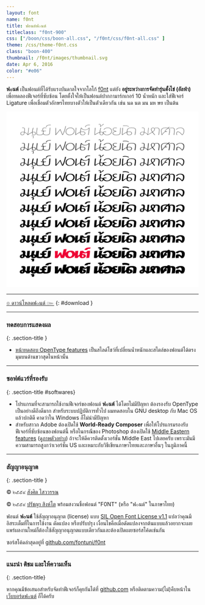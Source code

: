 ```yaml
---
layout: font
name: f0nt
title: ฟอนต์ฟ๐นต์
titleclass: "f0nt-900"
css: ["/boon/css/boon-all.css", "/f0nt/css/f0nt-all.css" ]
theme: /css/theme-f0nt.css
class: "boon-400"
thumbnail: /f0nt/images/thumbnail.svg
date: Apr 6, 2016
color: "#e06"
---
```


<strong class="f0nt-700">ฟ๐นต์</strong> เป็นฟอนต์ที่ได้รับแรงบันดาลใจจากโลโก้ <a href="http://f0nt.com" title="f0nt.com" class="f0nt-700">f0nt</a> แต่ยัง <strong class="f0nt-700">อยู่ระหว่างการจัดทำรุ่นตั้งไข่ (อัลฟ่า)</strong> เพื่อทดลองฟีเจอร์ที่ซับซ้อน โดยตั้งใจให้เป็นฟอนต์ปากกามาร์กเกอร์ 10 น้ำหนัก และใส่ฟีเจอร์ Ligature เพื่อเชื่อมตัวอักษรไทยบางตัวให้เป็นตัวเดียวกัน เช่น <span class="f0nt-700">นด นต มน มห ษย</span> เป็นต้น

![F0nt Font](images/sample.svg)

-----

[๏ ดาวน์โหลดฟ๐นต์ ๛](https://github.com/fontuni/f0nt/releases)
{: #download }

-----

### ทดสอบการแสดงผล
{: .section-title }

- [หน้าทดสอบ OpenType features](features.html) เป็นสไลด์โชว์ที่เปลี่ยนน้ำหนักและสไตล์ของฟอนต์ได้ตรงมุมบนด้านขวาสุดในหน้านั้น

-----

### ซอฟต์แวร์ที่รองรับ
{: .section-title #softwares}

- โปรแกรมที่จะสามารถใช้งานฟีเจอร์ของฟอนต์ <strong class="f0nt-700">ฟ๐นต์</strong> ได้โดยไม่มีปัญหา ต้องรองรับ OpenType เป็นอย่างดีถึงดีมาก สำหรับระบบปฏิบัติการทั่วไป ผมทดสอบใน GNU desktop กับ Mac OS แล้วปกติดี คาดว่าใน Windows ก็ไม่น่ามีปัญหา  
- สำหรับสาวก Adobe ต้องเปิดใช้ **World-Ready Composer** เพื่อให้โปรแกรมรองรับฟีเจอร์ที่ซับซ้อนของฟอนต์นี้ หรือในกรณีของ Photoshop ต้องเปิดใช้ [Middle Eastern features](https://helpx.adobe.com/photoshop/using/arabic-hebrew.html) ([ดูภาพตัวอย่าง](https://forums.adobe.com/message/8627289#8627289)) ถ้าจะให้ดีควรติดตั้งเวอร์ชั่น Middle East ไปเลยครับ เพราะมันมีความสามารถสูงกว่าเวอร์ชั่น US และเหมาะกับวิธีเขียนภาษาไทยและภาษาอื่นๆ ในภูมิภาคนี้

-----

### สัญญาอนุญาต
{: .section-title }

&copy; ๒๕๕๙ <a href="https://sungsit.com/" class="f0nt-400">สังศิต ไสววรรณ</a>

&copy; ๒๕๕๙ <a href="http://iannnnn.com/" class="f0nt-400">ปรัชญา สิงห์โต</a> พร้อมสงวนชื่อฟอนต์ "F0NT" (หรือ "ฟ๐นต์" ในภาษาไทย)

ฟอนต์ <strong class="f0nt-700">ฟ๐นต์</strong> ใช้สัญญาอนุญาต (license) แบบ [SIL Open Font License v1.1](http://scripts.sil.org/OFL) แปลว่าคุณมีอิสระเต็มที่ในการใช้งาน ดัดแปลง หรือปรับปรุง เงื่อนไขคือเมื่อดัดแปลงจากต้นแบบแล้วอยากจะเผยแพร่ผลงานใหม่ก็ต้องใช้สัญญาอนุญาตแบบเดียวกันและต้องเปิดเผยซอร์สโค้ดเช่นกัน

ซอร์สโค้ดล่าสุดอยู่ที่ [github.com/fontuni/f0nt](https://github.com/fontuni/f0nt)

-----

### แนะนำ ติชม และให้ความเห็น
{: .section-title}

หากคุณมีข้อเสนอสำหรับจัดทำฟีเจอร์ก็คุยกันได้ที่ [github.com](https://github.com/fontuni/f0nt/issues) หรือติดตามความ(ไม่)คืบหน้าใน <a href="http://www.f0nt.com/forum/index.php/topic,23017.0.html" class="f0nt-400">เว็บบอร์ดฟ๐นต์</a> ก็ได้ครับ

